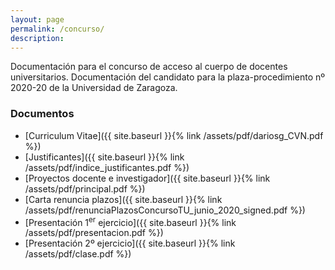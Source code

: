 ```yaml
---
layout: page
permalink: /concurso/
description:
---
```


Documentación para el concurso de acceso al cuerpo de docentes universitarios.
Documentación del candidato para la plaza-procedimiento nº 2020-20 de la
Universidad de Zaragoza.

### Documentos

* [Curriculum Vitae]({{ site.baseurl }}{% link /assets/pdf/dariosg_CVN.pdf %})
* [Justificantes]({{ site.baseurl }}{% link /assets/pdf/indice_justificantes.pdf %})
* [Proyectos docente e investigador]({{ site.baseurl }}{% link /assets/pdf/principal.pdf %})
* [Carta renuncia plazos]({{ site.baseurl }}{% link /assets/pdf/renunciaPlazosConcursoTU_junio_2020_signed.pdf %})
* [Presentación 1<sup>er</sup> ejercicio]({{ site.baseurl }}{% link /assets/pdf/presentacion.pdf %})
* [Presentación 2º ejercicio]({{ site.baseurl }}{% link /assets/pdf/clase.pdf %})
